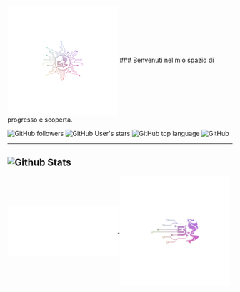 
<!---
ElaNyx03/ElaNyx03 is a ✨ special ✨ repository because its `README.md` (this file) appears on your GitHub profile.
You can click the Preview link to take a look at your changes.
--->

  <img align="center" width="49%" src="1701192416677.png" />
### Benvenuti nel mio spazio di progresso e scoperta.

</hr>


![GitHub followers](https://img.shields.io/github/followers/ElaNyx03?style=social)
![GitHub User's stars](https://img.shields.io/github/stars/ElaNyx03?style=social)
![GitHub top language](https://img.shields.io/github/languages/top/ElaNyx03/ElaNyx03)
![GitHub](https://img.shields.io/badge/ElaNyx03-happycoding-success)


---
![Github Stats](https://github-stats-alpha.vercel.app/api/?username=ElaNyx03&tc=333&ic=333)
---
</hr>



<a href="https://github.com/ElaNyx03">
    <img align="center" width="49%" src="./achievements.svg" />
</a>
  <img align="center" width="49%" src="1701192416682.png" />


